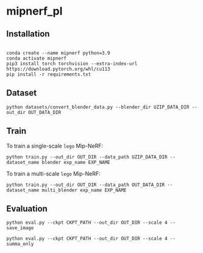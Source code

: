 # mipnerf_pl

## Installation

```

conda create --name mipnerf python=3.9
conda activate mipnerf
pip3 install torch torchvision --extra-index-url https://download.pytorch.org/whl/cu113
pip install -r requirements.txt
```
## Dataset
```
python datasets/convert_blender_data.py --blender_dir UZIP_DATA_DIR --out_dir OUT_DATA_DIR

```
## Train
To train a single-scale `lego` Mip-NeRF:
```
python train.py --out_dir OUT_DIR --data_path UZIP_DATA_DIR --dataset_name blender exp_name EXP_NAME
```
To train a multi-scale `lego` Mip-NeRF:
```
python train.py --out_dir OUT_DIR --data_path OUT_DATA_DIR --dataset_name multi_blender exp_name EXP_NAME
```

## Evaluation

```
python eval.py --ckpt CKPT_PATH --out_dir OUT_DIR --scale 4 --save_image

python eval.py --ckpt CKPT_PATH --out_dir OUT_DIR --scale 4 --summa_only
```

